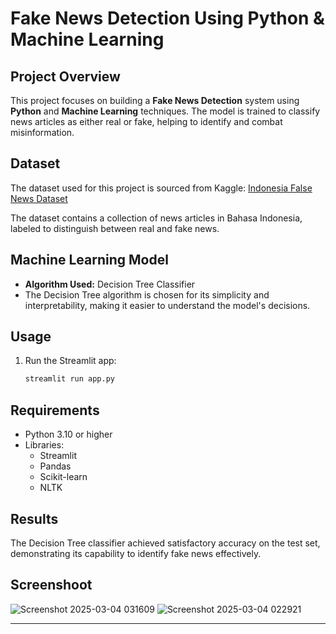 # Fake News Detection Using Python & Machine Learning

## Project Overview
This project focuses on building a **Fake News Detection** system using **Python** and **Machine Learning** techniques. The model is trained to classify news articles as either real or fake, helping to identify and combat misinformation.

## Dataset
The dataset used for this project is sourced from Kaggle:
[Indonesia False News Dataset](https://www.kaggle.com/datasets/muhammadghazimuharam/indonesiafalsenews/data)

The dataset contains a collection of news articles in Bahasa Indonesia, labeled to distinguish between real and fake news.

## Machine Learning Model
- **Algorithm Used:** Decision Tree Classifier
- The Decision Tree algorithm is chosen for its simplicity and interpretability, making it easier to understand the model's decisions.

## Usage
1. Run the Streamlit app:
   ```bash
   streamlit run app.py
   ```

## Requirements
- Python 3.10 or higher
- Libraries:
  - Streamlit
  - Pandas
  - Scikit-learn
  - NLTK

## Results
The Decision Tree classifier achieved satisfactory accuracy on the test set, demonstrating its capability to identify fake news effectively.

## Screenshoot

![Screenshot 2025-03-04 031609](https://github.com/user-attachments/assets/b1c78cf6-3e62-4616-9710-509788d45277)
![Screenshot 2025-03-04 022921](https://github.com/user-attachments/assets/1172c986-d600-4fec-9f32-c1aff83234f8)


---


